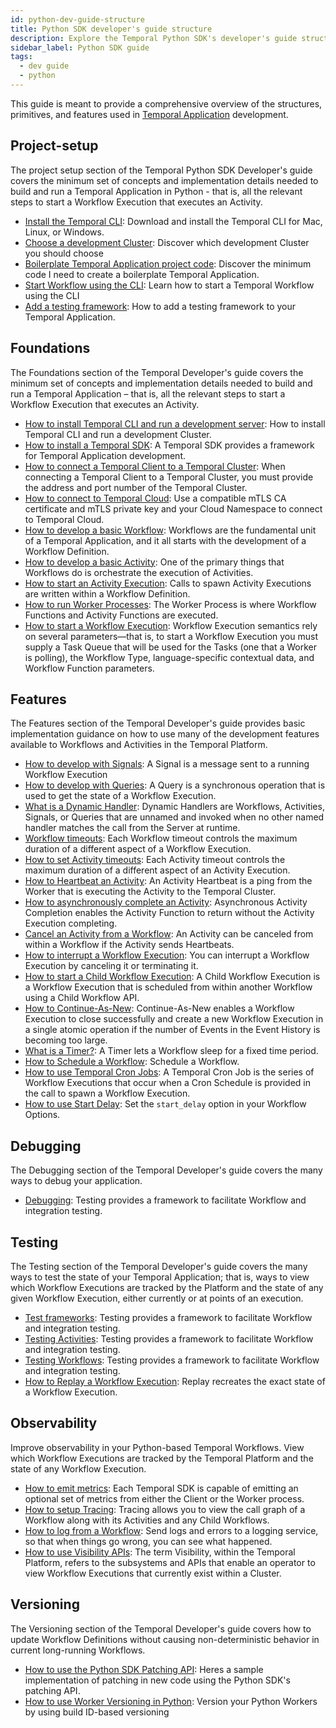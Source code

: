 ```yaml
---
id: python-dev-guide-structure
title: Python SDK developer's guide structure
description: Explore the Temporal Python SDK's developer's guide structure.
sidebar_label: Python SDK guide
tags:
  - dev guide
  - python
---
```


This guide is meant to provide a comprehensive overview of the structures, primitives, and features used in [Temporal Application](/temporal#temporal-application) development.

## Project-setup

The project setup section of the Temporal Python SDK Developer's guide covers the minimum set of concepts and implementation details needed to build and run a Temporal Application in Python - that is, all the relevant steps to start a Workflow Execution that executes an Activity.

- [Install the Temporal CLI](/python/install-cli): Download and install the Temporal CLI for Mac, Linux, or Windows.
- [Choose a development Cluster](/python/choose-dev-cluster): Discover which development Cluster you should choose
- [Boilerplate Temporal Application project code](/python/project-structure): Discover the minimum code I need to create a boilerplate Temporal Application.
- [Start Workflow using the CLI](/python/backgroundcheck-boilerplate-start-workflow): Learn how to start a Temporal Workflow using the CLI
- [Add a testing framework](/python/generated/backgroundcheck-boilerplate-add-test-framework): How to add a testing framework to your Temporal Application.

## Foundations

The Foundations section of the Temporal Developer's guide covers the minimum set of concepts and implementation details needed to build and run a Temporal Application – that is, all the relevant steps to start a Workflow Execution that executes an Activity.

- [How to install Temporal CLI and run a development server](/self-hosted/how-to-install-temporal-cli): How to install Temporal CLI and run a development Cluster.
- [How to install a Temporal SDK](/python/add-sdk): A Temporal SDK provides a framework for Temporal Application development.
- [How to connect a Temporal Client to a Temporal Cluster](/python/connect-to-a-dev-cluster): When connecting a Temporal Client to a Temporal Cluster, you must provide the address and port number of the Temporal Cluster.
- [How to connect to Temporal Cloud](/python/connect-to-temporal-cloud): Use a compatible mTLS CA certificate and mTLS private key and your Cloud Namespace to connect to Temporal Cloud.
- [How to develop a basic Workflow](/python/developing-workflows): Workflows are the fundamental unit of a Temporal Application, and it all starts with the development of a Workflow Definition.
- [How to develop a basic Activity](/python/developing-activities): One of the primary things that Workflows do is orchestrate the execution of Activities.
- [How to start an Activity Execution](/python/spawning-activities): Calls to spawn Activity Executions are written within a Workflow Definition.
- [How to run Worker Processes](/python/run-a-dev-worker): The Worker Process is where Workflow Functions and Activity Functions are executed.
- [How to start a Workflow Execution](/python/spawning-workflows): Workflow Execution semantics rely on several parameters—that is, to start a Workflow Execution you must supply a Task Queue that will be used for the Tasks (one that a Worker is polling), the Workflow Type, language-specific contextual data, and Workflow Function parameters.

## Features

The Features section of the Temporal Developer's guide provides basic implementation guidance on how to use many of the development features available to Workflows and Activities in the Temporal Platform.

- [How to develop with Signals](/python/signals): A Signal is a message sent to a running Workflow Execution
- [How to develop with Queries](/python/queries): A Query is a synchronous operation that is used to get the state of a Workflow Execution.
- [What is a Dynamic Handler](/python/what-is-a-dynamic-handler): Dynamic Handlers are Workflows, Activities, Signals, or Queries that are unnamed and invoked when no other named handler matches the call from the Server at runtime.
- [Workflow timeouts](/python/workflow-timeouts): Each Workflow timeout controls the maximum duration of a different aspect of a Workflow Execution.
- [How to set Activity timeouts](/python/activity-timeouts): Each Activity timeout controls the maximum duration of a different aspect of an Activity Execution.
- [How to Heartbeat an Activity](/python/activity-heartbeats): An Activity Heartbeat is a ping from the Worker that is executing the Activity to the Temporal Cluster.
- [How to asynchronously complete an Activity](/python/async-activity-completion): Asynchronous Activity Completion enables the Activity Function to return without the Activity Execution completing.
- [Cancel an Activity from a Workflow](/python/cancel-activity): An Activity can be canceled from within a Workflow if the Activity sends Heartbeats.
- [How to interrupt a Workflow Execution](/python/interrupt-a-workflow-execution): You can interrupt a Workflow Execution by canceling it or terminating it.
- [How to start a Child Workflow Execution](/python/child-workflows): A Child Workflow Execution is a Workflow Execution that is scheduled from within another Workflow using a Child Workflow API.
- [How to Continue-As-New](/python/continue-as-new): Continue-As-New enables a Workflow Execution to close successfully and create a new Workflow Execution in a single atomic operation if the number of Events in the Event History is becoming too large.
- [What is a Timer?](/python/timers): A Timer lets a Workflow sleep for a fixed time period.
- [How to Schedule a Workflow](/python/schedules): Schedule a Workflow.
- [How to use Temporal Cron Jobs](/python/cron-jobs): A Temporal Cron Job is the series of Workflow Executions that occur when a Cron Schedule is provided in the call to spawn a Workflow Execution.
- [How to use Start Delay](/python/how-to-start-delay): Set the `start_delay` option in your Workflow Options.

## Debugging

The Debugging section of the Temporal Developer's guide covers the many ways to debug your application.

- [Debugging](/python/debugging): Testing provides a framework to facilitate Workflow and integration testing.

## Testing

The Testing section of the Temporal Developer's guide covers the many ways to test the state of your Temporal Application; that is, ways to view which Workflow Executions are tracked by the Platform and the state of any given Workflow Execution, either currently or at points of an execution.

- [Test frameworks](/python/testing-frameworks): Testing provides a framework to facilitate Workflow and integration testing.
- [Testing Activities](/python/testing-activities): Testing provides a framework to facilitate Workflow and integration testing.
- [Testing Workflows](/python/testing-workflows): Testing provides a framework to facilitate Workflow and integration testing.
- [How to Replay a Workflow Execution](/python/replays): Replay recreates the exact state of a Workflow Execution.

## Observability

Improve observability in your Python-based Temporal Workflows. View which Workflow Executions are tracked by the Temporal Platform and the state of any Workflow Execution.

- [How to emit metrics](/python/metrics): Each Temporal SDK is capable of emitting an optional set of metrics from either the Client or the Worker process.
- [How to setup Tracing](/python/tracing): Tracing allows you to view the call graph of a Workflow along with its Activities and any Child Workflows.
- [How to log from a Workflow](/python/logging): Send logs and errors to a logging service, so that when things go wrong, you can see what happened.
- [How to use Visibility APIs](/python/visibility): The term Visibility, within the Temporal Platform, refers to the subsystems and APIs that enable an operator to view Workflow Executions that currently exist within a Cluster.

## Versioning

The Versioning section of the Temporal Developer's guide covers how to update Workflow Definitions without causing non-deterministic behavior in current long-running Workflows.

- [How to use the Python SDK Patching API](/python/generated/how-to-use-the-python-sdk-patching-api-in-python): Heres a sample implementation of patching in new code using the Python SDK's patching API.
- [How to use Worker Versioning in Python](/python/how-to-use-worker-versioning-in-python): Version your Python Workers by using build ID-based versioning
